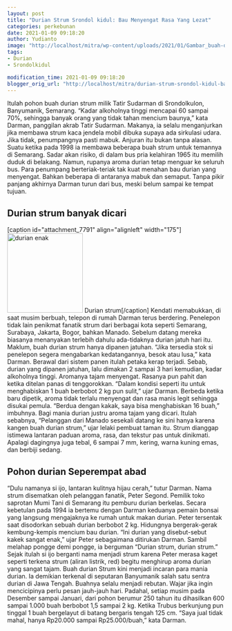 ```yaml
---
layout: post
title: "Durian Strum Srondol kidul: Bau Menyengat Rasa Yang Lezat"
categories: perkebunan
date: 2021-01-09 09:18:20
author: Yudianto
image: "http://localhost/mitra/wp-content/uploads/2021/01/Gambar_buah-durian-_190829145636-238_1024x686.jpg"
tags:
- Durian
- Srondolkidul

modification_time: 2021-01-09 09:18:20
blogger_orig_url: "http://localhost/mitra/durian-strum-srondol-kidul-bau.html"
---
```


Itulah pohon buah durian strum milik Tatir Sudarman di Srondolkulon, Banyumanik, Semarang. “Kadar alkoholnya tinggi mencapai 60 sampai 70%, sehingga banyak orang yang tidak tahan mencium baunya,” kata Darman, panggilan akrab Tatir Sudarman.
Makanya, ia selalu menganjurkan jika membawa strum kaca jendela mobil dibuka supaya ada sirkulasi udara. Jika tidak, penumpangnya pasti mabuk.
Anjuran itu bukan tanpa alasan. Suatu ketika pada 1998 ia membawa beberapa buah strum untuk temannya di Semarang. Sadar akan risiko, di dalam bus pria kelahiran 1965 itu memilih duduk di belakang. Namun, rupanya aroma durian tetap menguar ke seluruh bus.
Para penumpang berteriak-teriak tak kuat menahan bau durian yang menyengat. Bahkan beberapa di antaranya mabuk dan semaput. Tanpa pikir panjang akhirnya Darman turun dari bus, meski belum sampai ke tempat tujuan.
<h2 id="dicari">Durian strum banyak dicari</h2>
[caption id="attachment_7791" align="alignleft" width="175"]<a href="http://127.0.0.1/mitra/wp-content/uploads/2021/01/Gambar_durio_731x768.jpg"><img class="wp-image-7791" src="http://127.0.0.1/mitra/wp-content/uploads/2021/01/Gambar_durio_731x768.jpg" alt="durian enak" width="175" height="184" /></a> Durian strum[/caption]
Kendati memabukkan, di saat musim berbuah, telepon di rumah Darman terus berdering. Penelepon tidak lain penikmat fanatik strum dari berbagai kota seperti Semarang, Surabaya, Jakarta, Bogor, bahkan Manado.
Sebelum datang mereka biasanya menanyakan terlebih dahulu ada-tidaknya durian jatuh hari itu. Maklum, buah durian strum hanya dipanen jatuhan. “Jika tersedia stok si penelepon segera mengabarkan kedatangannya, besok atau lusa,” kata Darman.
Berawal dari sistem panen itulah petaka kerap terjadi. Sebab, durian yang dipanen jatuhan, lalu dimakan 2 sampai 3 hari kemudian, kadar alkoholnya tinggi. Aromanya tajam menyengat. Rasanya pun pahit dan ketika ditelan panas di tenggorokkan.
“Dalam kondisi seperti itu untuk menghabiskan 1 buah berbobot 2 kg pun sulit,” ujar Darman. Berbeda ketika baru dipetik, aroma tidak terlalu menyengat dan rasa manis legit sehingga disukai pemula. “Berdua dengan kakak, saya bisa menghabiskan 16 buah,” imbuhnya.
Bagi mania durian justru aroma tajam yang dicari. Itulah sebabnya, “Pelanggan dari Manado sesekali datang ke sini hanya karena kangen buah durian strum,” ujar lelaki pembuat taman itu. Strum dianggap istimewa lantaran paduan aroma, rasa, dan tekstur pas untuk dinikmati. Apalagi dagingnya juga tebal, 6 sampai 7 mm, kering, warna kuning emas, dan berbiji sedang.
<h2 id="abad">Pohon durian Seperempat abad</h2>
“Dulu namanya si ijo, lantaran kulitnya hijau cerah,” tutur Darman. Nama strum disematkan oleh pelanggan fanatik, Peter Segond. Pemilik toko saprotan Mumi Tani di Semarang itu pemburu durian berkelas. Secara kebetulan pada 1994 ia bertemu dengan Darman keduanya pemain bonsai yang langsung mengajaknya ke rumah untuk makan durian.
Peter tersentak saat disodorkan sebuah durian berbobot 2 kg. Hidungnya bergerak-gerak kembung-kempis mencium bau durian. “Ini durian yang disebut-sebut kakek sangat enak,” ujar Peter sebagaimana ditirukan Darman.
Sambil melahap pongge demi pongge, ia berguman “Durian strum, durian strum.” Sejak itulah si ijo berganti nama menjadi strum karena Peter merasa kaget seperti terkena strum (aliran listrik, red) begitu menghirup aroma durian yang sangat tajam.
Buah durian Strum kini menjadi incaran para mania durian. Ia demikian terkenal di seputaran Banyumanik salah satu sentra durian di Jawa Tengah. Buahnya selalu menjadi rebutan. Wajar jika ingin mencicipinya perlu pesan jauh-jauh hari.
Padahal, setiap musim pada Desember sampai Januari, dari pohon berumur 250 tahun itu dihasilkan 600 sampai 1.000 buah berbobot 1,5 sampai 2 kg. Ketika Trubus berkunjung pun tinggal 1 buah bergelayut di batang bergaris tengah 125 cm. “Saya jual tidak mahal, hanya Rp20.000 sampai Rp25.000/buah,” kata Darman.
